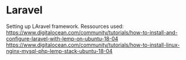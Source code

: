 # Laravel
Setting up LAravel framework.
Ressources used:
https://www.digitalocean.com/community/tutorials/how-to-install-and-configure-laravel-with-lemp-on-ubuntu-18-04
https://www.digitalocean.com/community/tutorials/how-to-install-linux-nginx-mysql-php-lemp-stack-ubuntu-18-04

